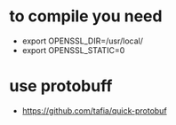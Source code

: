 # to compile you need
- export OPENSSL_DIR=/usr/local/
- export OPENSSL_STATIC=0

# use protobuff
- https://github.com/tafia/quick-protobuf


